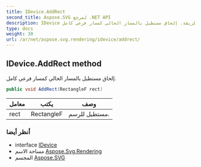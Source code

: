 ```yaml
---
title: IDevice.AddRect
second_title: Aspose.SVG لمرجع .NET API
description: IDevice طريقة. إلحاق مستطيل بالمسار الحالي كمسار فرعي كامل.
type: docs
weight: 30
url: /ar/net/aspose.svg.rendering/idevice/addrect/
---
```

## IDevice.AddRect method

إلحاق مستطيل بالمسار الحالي كمسار فرعي كامل.

```csharp
public void AddRect(RectangleF rect)
```

| معامل | يكتب | وصف |
| --- | --- | --- |
| rect | RectangleF | مستطيل للرسم. |

### أنظر أيضا

* interface [IDevice](../)
* مساحة الاسم [Aspose.Svg.Rendering](../../idevice/)
* المجسم [Aspose.SVG](../../../)


